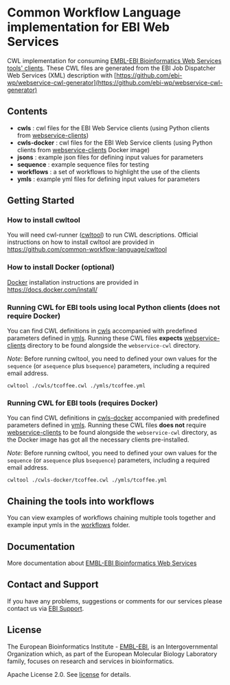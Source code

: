 # Common Workflow Language implementation for EBI Web Services
CWL implementation for consuming [EMBL-EBI Bioinformatics Web Services tools' clients](https://github.com/ebi-wp/webservice-clients).
These CWL files are generated from the EBI Job Dispatcher Web Services (XML) description with
[https://github.com/ebi-wp/webservice-cwl-generator](https://github.com/ebi-wp/webservice-cwl-generator)

## Contents
- **cwls** : cwl files for the EBI Web Service clients (using Python clients
from [webservice-clients](https://github.com/ebi-wp/webservice-clients))
- **cwls-docker** : cwl files for the EBI Web Service clients
(using Python clients from [webservice-clients](https://github.com/ebi-wp/webservice-clients) Docker image)
- **jsons** : example json files for defining input values for parameters
- **sequence** : example sequence files for testing
- **workflows** : a set of workflows to highlight the use of the clients
- **ymls** : example yml files for defining input values for parameters


## Getting Started
### How to install cwltool
You will need cwl-runner ([cwltool](https://github.com/common-workflow-language/cwltool)) to run CWL descriptions.
Official instructions on how to install cwltool are provided in https://github.com/common-workflow-language/cwltool

### How to install Docker (optional)
[Docker](https://www.docker.com/) installation instructions are provided in https://docs.docker.com/install/

### Running CWL for EBI tools using local Python clients (does not require Docker)

You can find CWL definitions in [cwls](cwls) accompanied with predefined parameters defined in [ymls](ymls).
Running these CWL files **expects** [webservice-clients](https://github.com/ebi-wp/webservice-clients) directory to be
found alongside the `webservice-cwl` directory.

*Note:* Before running cwltool, you need to defined your own values for the `sequence` (or `asequence` plus `bsequence`)
parameters, including a required email address.

```
cwltool ./cwls/tcoffee.cwl ./ymls/tcoffee.yml
```

### Running CWL for EBI tools (requires Docker)

You can find CWL definitions in [cwls-docker](cwls-docker) accompanied with predefined parameters defined in [ymls](ymls).
Running these CWL files **does not** require [webservice-clients](https://github.com/ebi-wp/webservice-clients) to be
found alongside the `webservice-cwl` directory, as the Docker image has got all the necessary clients pre-installed.

*Note:* Before running cwltool, you need to defined your own values for the `sequence` (or `asequence` plus `bsequence`)
parameters, including a required email address.

```
cwltool ./cwls-docker/tcoffee.cwl ./ymls/tcoffee.yml
```

## Chaining the tools into workflows

You can view examples of workflows chaining multiple tools together and example input ymls in the [workflows](workflows) folder.

## Documentation

More documentation about [EMBL-EBI Bioinformatics Web Services](https://www.ebi.ac.uk/seqdb/confluence/display/WEBSERVICES/EMBL-EBI+Web+Services)

## Contact and Support

If you have any problems, suggestions or comments for our services please
contact us via [EBI Support](http://www.ebi.ac.uk/support/index.php?query=WebServices).

## License
The European Bioinformatics Institute - [EMBL-EBI](https://www.ebi.ac.uk/), is an Intergovernmental Organization which, as part of the European Molecular Biology Laboratory family, focuses on research and services in bioinformatics.  

Apache License 2.0. See [license](LICENSE) for details.
